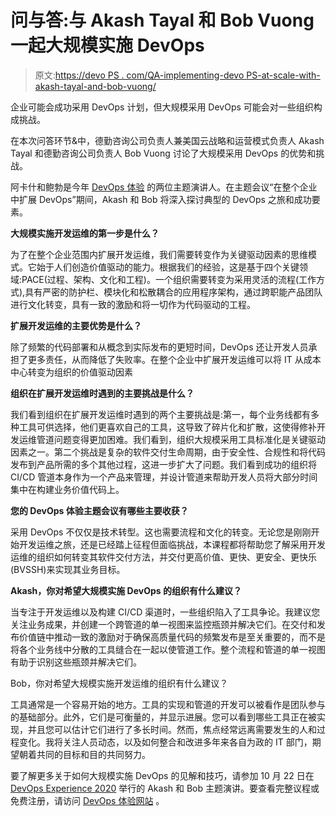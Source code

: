 # 问与答:与 Akash Tayal 和 Bob Vuong 一起大规模实施 DevOps

> 原文:[https://devo PS . com/QA-implementing-devo PS-at-scale-with-akash-tayal-and-bob-vuong/](https://devops.com/qa-implementing-devops-at-scale-with-akash-tayal-and-bob-vuong/)

企业可能会成功采用 DevOps 计划，但大规模采用 DevOps 可能会对一些组织构成挑战。

在本次问答环节&中，德勤咨询公司负责人兼美国云战略和运营模式负责人 Akash Tayal 和德勤咨询公司负责人 Bob Vuong 讨论了大规模采用 DevOps 的优势和挑战。

阿卡什和鲍勃是今年 [DevOps 体验](https://devopsexperience.io/) 的两位主题演讲人。在主题会议“在整个企业中扩展 DevOps”期间，Akash 和 Bob 将深入探讨典型的 DevOps 之旅和成功要素。

**大规模实施开发运维的第一步是什么？**

为了在整个企业范围内扩展开发运维，我们需要转变作为关键驱动因素的思维模式。它始于人们创造价值驱动的能力。根据我们的经验，这是基于四个关键领域:PACE(过程、架构、文化和工程)。一个组织需要转变为采用灵活的流程(工作方式),具有严密的防护栏、模块化和松散耦合的应用程序架构，通过跨职能产品团队进行文化转变，具有一致的激励和将一切作为代码驱动的工程。

**扩展开发运维的主要优势是什么？**

除了频繁的代码部署和从概念到实际发布的更短时间，DevOps 还让开发人员承担了更多责任，从而降低了失败率。在整个企业中扩展开发运维可以将 IT 从成本中心转变为组织的价值驱动因素

**组织在扩展开发运维时遇到的主要挑战是什么？**

我们看到组织在扩展开发运维时遇到的两个主要挑战是:第一，每个业务线都有多种工具可供选择，他们更喜欢自己的工具，这导致了碎片化和扩散，这使得修补开发运维管道问题变得更加困难。我们看到，组织大规模采用工具标准化是关键驱动因素之一。第二个挑战是复杂的软件交付生命周期，由于安全性、合规性和将代码发布到产品所需的多个其他过程，这进一步扩大了问题。我们看到成功的组织将 CI/CD 管道本身作为一个产品来管理，并设计管道来帮助开发人员将大部分时间集中在构建业务价值代码上。

**您的 DevOps 体验主题会议有哪些主要收获？**

采用 DevOps 不仅仅是技术转型。这也需要流程和文化的转变。无论您是刚刚开始开发运维之旅，还是已经踏上征程但面临挑战，本课程都将帮助您了解采用开发运维的组织如何转变其软件交付方法，并交付更高价值、更快、更安全、更快乐(BVSSH)来实现其业务目标。

**Akash，你对希望大规模实施 DevOps 的组织有什么建议？**

当专注于开发运维以及构建 CI/CD 渠道时，一些组织陷入了工具争论。我建议您关注业务成果，并创建一个跨管道的单一视图来监控瓶颈并解决它们。在交付和发布价值链中推动一致的激励对于确保高质量代码的频繁发布是至关重要的，而不是将各个业务线中分散的工具缝合在一起以使管道工作。整个流程和管道的单一视图有助于识别这些瓶颈并解决它们。

Bob，你对希望大规模实施开发运维的组织有什么建议？

工具通常是一个容易开始的地方。工具的实现和管道的开发可以被看作是团队参与的基础部分。此外，它们是可衡量的，并显示进展。您可以看到哪些工具正在被实现，并且您可以估计它们进行了多长时间。然而，焦点经常远离需要发生的人和过程变化。我将关注人员动态，以及如何整合和改进多年来各自为政的 IT 部门，期望朝着共同的目标和目的共同努力。

要了解更多关于如何大规模实施 DevOps 的见解和技巧，请参加 10 月 22 日在 [DevOps Experience 2020](https://devops.com/upcoming-event-devops-experience-2020/) 举行的 Akash 和 Bob 主题演讲。要查看完整议程或免费注册，请访问 [DevOps 体验网站](https://devopsexperience.io/) 。